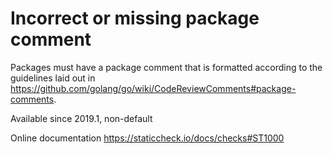 # Incorrect or missing package comment

Packages must have a package comment that is formatted according to
the guidelines laid out in
https://github.com/golang/go/wiki/CodeReviewComments#package-comments.

Available since
    2019.1, non-default

Online documentation
    https://staticcheck.io/docs/checks#ST1000
